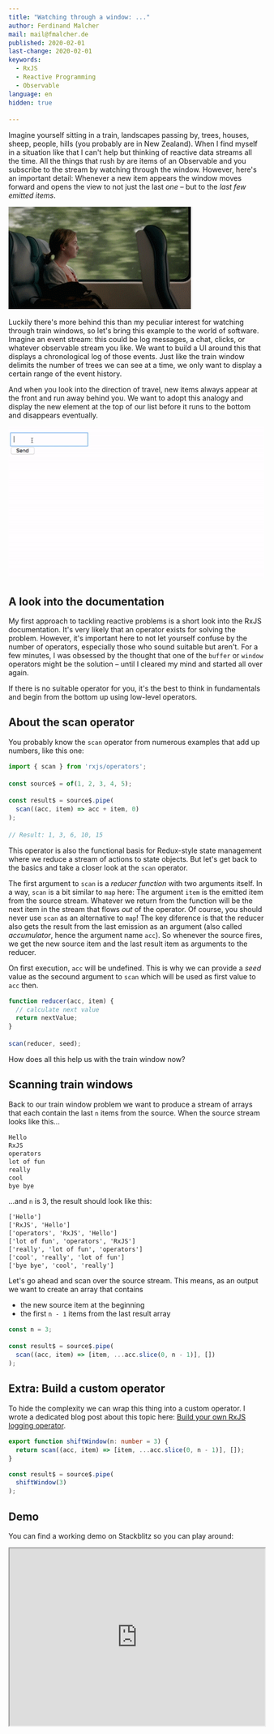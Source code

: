 ```yaml
---
title: "Watching through a window: ..."
author: Ferdinand Malcher
mail: mail@fmalcher.de
published: 2020-02-01
last-change: 2020-02-01
keywords:
  - RxJS
  - Reactive Programming
  - Observable
language: en
hidden: true

---
```


Imagine yourself sitting in a train, landscapes passing by, trees, houses, sheep, people, hills (you probably are in New Zealand).
When I find myself in a situation like that I can't help but thinking of reactive data streams all the time.
All the things that rush by are items of an Observable and you subscribe to the stream by watching through the window.
However, here's an important detail: Whenever a new item appears the window moves forward and opens the view to not just the last *one* – but to the *last few emitted items*.

![GIF of someone sitting in a train](train.gif)

Luckily there's more behind this than my peculiar interest for watching through train windows, so let's bring this example to the world of software.
Imagine an event stream: this could be log messages, a chat, clicks, or whatever observable stream you like.
We want to build a UI around this that displays a chronological log of those events.
Just like the train window delimits the number of trees we can see at a time, we only want to display a certain range of the event history.

And when you look into the direction of travel, new items always appear at the front and run away behind you. We want to adopt this analogy and display the new element at the top of our list before it runs to the bottom and disappears eventually.

![Animated GIF of a demo application with a log history](loghistory.gif)


## A look into the documentation

My first approach to tackling reactive problems is a short look into the RxJS documentation.
It's very likely that an operator exists for solving the problem.
However, it's important here to not let yourself confuse by the number of operators, especially those who sound suitable but aren't.
For a few minutes, I was obsessed by the thought that one of the `buffer` or `window` operators might be the solution – until I cleared my mind and started all over again.

If there is no suitable operator for you, it's the best to think in fundamentals and begin from the bottom up using low-level operators.

## About the scan operator

You probably know the `scan` operator from numerous examples that add up numbers, like this one:

```ts
import { scan } from 'rxjs/operators';

const source$ = of(1, 2, 3, 4, 5);

const result$ = source$.pipe(
  scan((acc, item) => acc + item, 0)
);

// Result: 1, 3, 6, 10, 15
```

This operator is also the functional basis for Redux-style state management where we reduce a stream of actions to state objects.
But let's get back to the basics and take a closer look at the `scan` operator.

The first argument to `scan` is a *reducer function* with two arguments itself.
In a way, `scan` is a bit similar to `map` here:
The argument `item` is the emitted item from the source stream. Whatever we return from the function will be the next item in the stream that flows *out* of the operator.
Of course, you should never use `scan` as an alternative to `map`!
The key diference is that the reducer also gets the result from the last emission as an argument (also called *accumulator*, hence the argument name `acc`).
So whenever the source fires, we get the new source item and the last result item as arguments to the reducer.

On first execution, `acc` will be undefined.
This is why we can provide a *seed* value as the secound argument to `scan` which will be used as first value to `acc` then.

```ts
function reducer(acc, item) {
  // calculate next value
  return nextValue;
}

scan(reducer, seed);
```

How does all this help us with the train window now?

## Scanning train windows

Back to our train window problem we want to produce a stream of arrays that each contain the last `n` items from the source.
When the source stream looks like this...

```
Hello
RxJS
operators
lot of fun
really
cool
bye bye
```

...and `n` is 3, the result should look like this:

```
['Hello']
['RxJS', 'Hello']
['operators', 'RxJS', 'Hello']
['lot of fun', 'operators', 'RxJS']
['really', 'lot of fun', 'operators']
['cool', 'really', 'lot of fun']
['bye bye', 'cool', 'really']
```


Let's go ahead and scan over the source stream.
This means, as an output we want to create an array that contains
- the new source item at the beginning
- the first `n - 1` items from the last result array


```ts
const n = 3;

const result$ = source$.pipe(
  scan((acc, item) => [item, ...acc.slice(0, n - 1)], [])
);
```


## Extra: Build a custom operator

To hide the complexity we can wrap this thing into a custom operator.
I wrote a dedicated blog post about this topic here: [Build your own RxJS logging operator](https://angular.schule/blog/2018-02-rxjs-own-log-operator).

```ts
export function shiftWindow(n: number = 3) {
  return scan((acc, item) => [item, ...acc.slice(0, n - 1)], []);
}
```

```ts
const result$ = source$.pipe(
  shiftWindow(3)
);
```


## Demo

You can find a working demo on Stackblitz so you can play around:

<iframe style="width:100%; height: 25em" src="https://stackblitz.com/edit/angular-train-window?embed=1&file=src/app/app.component.ts"></iframe>

